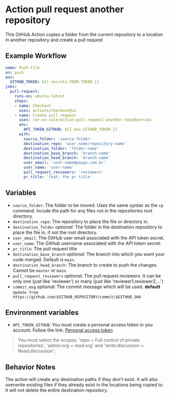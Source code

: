 # Action pull request another repository

This GitHub Action copies a folder from the current repository to a location in
another repository and create a pull request

## Example Workflow

```yaml
name: Push File
on: push
env:
  GITHUB_TOKEN: ${{ secrets.YOUR-TOKEN }}
jobs:
  pull-request:
    runs-on: ubuntu-latest
    steps:
    - name: Checkout
      uses: actions/checkout@v2
    - name: Create pull request
      uses: car-on-sale/action-pull-request-another-repo@version
      env:
        API_TOKEN_GITHUB: ${{ env.GITHUB_TOKEN }}
      with:
        source_folder: 'source-folder'
        destination_repo: 'user-name/repository-name'
        destination_folder: 'folder-name'
        destination_base_branch: 'branch-name'
        destination_head_branch: 'branch-name'
        user_email: 'user-name@paygo.com.br'
        user_name: 'user-name'
        pull_request_reviewers: 'reviewers'
        pr_title: 'feat: the pr title'
```

## Variables

* `source_folder`: The folder to be moved. Uses the same syntax as the `cp`
  command. Incude the path for any files not in the repositories root directory.
* `destination_repo`: The repository to place the file or directory in.
* `destination_folder` *optional*: The folder in the destination repository to
  place the file in, if not the root directory.
* `user_email`: The GitHub user email associated with the API token secret.
* `user_name`: The GitHub username associated with the API token secret.
* `pr_title`: The pull request title
* `destination_base_branch` *optional*: The branch into which you want your code
  merged. Default is `main`.
* `destination_head_branch`: The branch to create to push the changes. Cannot be
  `master` or `main`.
* `pull_request_reviewers` *optional*: The pull request reviewers. It can be only
  one (just like 'reviewer') or many (just like 'reviewer1,reviewer2,...')
* `commit_msg` *optional*: The commit message which will be used. **default**
  `Update from https://github.com/$GITHUB_REPOSITORY/commit/$GITHUB_SHA`

## Environment variables

* `API_TOKEN_GITHUB`: You must create a personal access token in you account.
  Follow the link: [Personal access token](https://docs.github.com/en/free-pro-team@latest/github/authenticating-to-github/creating-a-personal-access-token)

> You must select the scopes: 'repo = Full control of private repositories',
> 'admin:org = read:org' and 'write:discussion = Read:discussion';

## Behavior Notes

The action will create any destination paths if they don't exist. It will also
overwrite existing files if they already exist in the locations being copied to.
It will not delete the entire destination repository.
